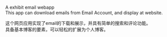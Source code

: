 A exhibit email webapp <br>
This app can download emails from Email Account,  and display at website.

这个网页应用实现了email的下载和展示，并具有简单的搜索和评论功能。<br>
具备基本博客的要素，可以轻松的扩展为个人博客。
